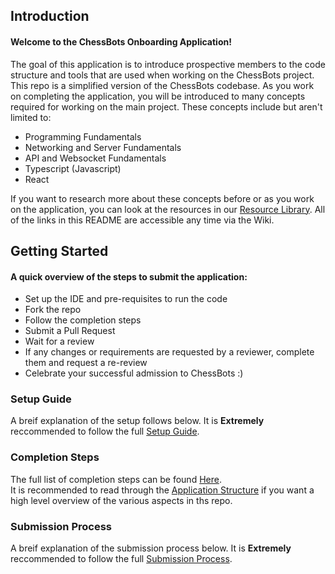## Introduction
#### Welcome to the ChessBots Onboarding Application!

The goal of this application is to introduce prospective members to the code structure and tools that are used when working on the ChessBots project.
This repo is a simplified version of the ChessBots codebase. As you work on completing the application, you will be introduced to many concepts required for working on the main project.
These concepts include but aren't limited to:
- Programming Fundamentals
- Networking and Server Fundamentals
- API and Websocket Fundamentals
- Typescript (Javascript)
- React

If you want to research more about these concepts before or as you work on the application, you can look at the resources in our [Resource Library](Resource-Library).
All of the links in this README are accessible any time via the Wiki.

## Getting Started
#### A quick overview of the steps to submit the application:
- Set up the IDE and pre-requisites to run the code
- Fork the repo
- Follow the completion steps
- Submit a Pull Request
- Wait for a review
- If any changes or requirements are requested by a reviewer, complete them and request a re-review
- Celebrate your successful admission to ChessBots :)

### Setup Guide
A breif explanation of the setup follows below. It is **Extremely** reccommended to follow the full [Setup Guide](Setup).  

### Completion Steps
The full list of completion steps can be found [Here](Completion-Steps).  
It is recommended to read through the [Application Structure](Application-Structure) if you want a high level overview of the various aspects in ths repo.  

### Submission Process
A breif explanation of the submission process below. It is **Extremely** reccommended to follow the full [Submission Process](Submission-Process).  
